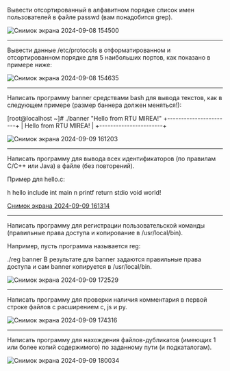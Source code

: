 Вывести отсортированный в алфавитном порядке список имен пользователей в файле passwd (вам понадобится grep).

![Снимок экрана 2024-09-08 154500](https://github.com/user-attachments/assets/bd4bac3f-9bda-499f-9595-167c3abbd16c)
_____________________________________________________________________________________________________________________

Вывести данные /etc/protocols в отформатированном и отсортированном порядке для 5 наибольших портов, как показано в примере ниже:

![Снимок экрана 2024-09-08 154635](https://github.com/user-attachments/assets/79a35dd1-965e-40d9-9b09-8da01f09995f)

_____________________________________________________________________________________________________________________

Написать программу banner средствами bash для вывода текстов, как в следующем примере (размер баннера должен меняться!):

[root@localhost ~]# ./banner "Hello from RTU MIREA!"
+-----------------------+
| Hello from RTU MIREA! |
+-----------------------+


![Снимок экрана 2024-09-09 161203](https://github.com/user-attachments/assets/cc6f5f25-e0c0-4ae0-b55d-c5127fb0d2ce)

_____________________________________________________________________________________________________________________

Написать программу для вывода всех идентификаторов (по правилам C/C++ или Java) в файле (без повторений).

Пример для hello.c:

h hello include int main n printf return stdio void world!


[Снимок экрана 2024-09-09 161314](https://github.com/user-attachments/assets/a2670a48-a8fc-401c-ae2f-96c6b8a6747f)
_____________________________________________________________________________________________________________________

Написать программу для регистрации пользовательской команды (правильные права доступа и копирование в /usr/local/bin).

Например, пусть программа называется reg:

./reg banner
В результате для banner задаются правильные права доступа и сам banner копируется в /usr/local/bin.


![Снимок экрана 2024-09-09 172529](https://github.com/user-attachments/assets/c33ee7d4-c9c9-40fe-bbb9-d28b92e5fc05)


_____________________________________________________________________________________________________________________

Написать программу для проверки наличия комментария в первой строке файлов с расширением c, js и py.


![Снимок экрана 2024-09-09 174316](https://github.com/user-attachments/assets/79dc3f72-1a18-4928-bb77-5ecaae3ead5a)

_____________________________________________________________________________________________________________________

Написать программу для нахождения файлов-дубликатов (имеющих 1 или более копий содержимого) по заданному пути (и подкаталогам).


![Снимок экрана 2024-09-09 180034](https://github.com/user-attachments/assets/12220699-bd72-465f-981f-e81c30b159f7)



















